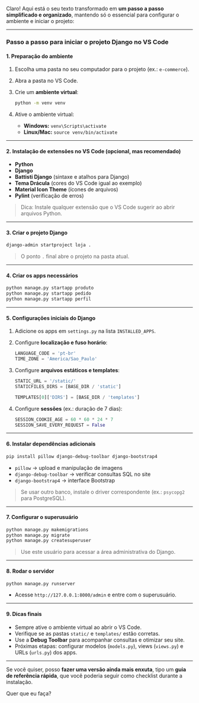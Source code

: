 Claro! Aqui está o seu texto transformado em **um passo a passo simplificado e organizado**, mantendo só o essencial para configurar o ambiente e iniciar o projeto:

---

### Passo a passo para iniciar o projeto Django no VS Code

#### 1. Preparação do ambiente

1. Escolha uma pasta no seu computador para o projeto (ex.: `e-commerce`).
2. Abra a pasta no VS Code.
3. Crie um **ambiente virtual**:

   ```bash
   python -m venv venv
   ```
4. Ative o ambiente virtual:

   * **Windows:** `venv\Scripts\activate`
   * **Linux/Mac:** `source venv/bin/activate`

---

#### 2. Instalação de extensões no VS Code (opcional, mas recomendado)

* **Python**
* **Django**
* **Battisti Django** (sintaxe e atalhos para Django)
* **Tema Drácula** (cores do VS Code igual ao exemplo)
* **Material Icon Theme** (ícones de arquivos)
* **Pylint** (verificação de erros)

> Dica: Instale qualquer extensão que o VS Code sugerir ao abrir arquivos Python.

---

#### 3. Criar o projeto Django

```bash
django-admin startproject loja .
```

> O ponto `.` final abre o projeto na pasta atual.

---

#### 4. Criar os apps necessários

```bash
python manage.py startapp produto
python manage.py startapp pedido
python manage.py startapp perfil
```

---

#### 5. Configurações iniciais do Django

1. Adicione os apps em `settings.py` na lista `INSTALLED_APPS`.
2. Configure **localização e fuso horário**:

   ```python
   LANGUAGE_CODE = 'pt-br'
   TIME_ZONE = 'America/Sao_Paulo'
   ```
3. Configure **arquivos estáticos e templates**:

   ```python
   STATIC_URL = '/static/'
   STATICFILES_DIRS = [BASE_DIR / 'static']

   TEMPLATES[0]['DIRS'] = [BASE_DIR / 'templates']
   ```
4. Configure **sessões** (ex.: duração de 7 dias):

   ```python
   SESSION_COOKIE_AGE = 60 * 60 * 24 * 7
   SESSION_SAVE_EVERY_REQUEST = False
   ```

---

#### 6. Instalar dependências adicionais

```bash
pip install pillow django-debug-toolbar django-bootstrap4
```

* `pillow` → upload e manipulação de imagens
* `django-debug-toolbar` → verificar consultas SQL no site
* `django-bootstrap4` → interface Bootstrap

> Se usar outro banco, instale o driver correspondente (ex.: `psycopg2` para PostgreSQL).

---

#### 7. Configurar o superusuário

```bash
python manage.py makemigrations
python manage.py migrate
python manage.py createsuperuser
```

> Use este usuário para acessar a área administrativa do Django.

---

#### 8. Rodar o servidor

```bash
python manage.py runserver
```

* Acesse `http://127.0.0.1:8000/admin` e entre com o superusuário.

---

#### 9. Dicas finais

* Sempre ative o ambiente virtual ao abrir o VS Code.
* Verifique se as pastas `static/` e `templates/` estão corretas.
* Use a **Debug Toolbar** para acompanhar consultas e otimizar seu site.
* Próximas etapas: configurar modelos (`models.py`), views (`views.py`) e URLs (`urls.py`) dos apps.

---

Se você quiser, posso **fazer uma versão ainda mais enxuta**, tipo um **guia de referência rápida**, que você poderia seguir como checklist durante a instalação.

Quer que eu faça?

